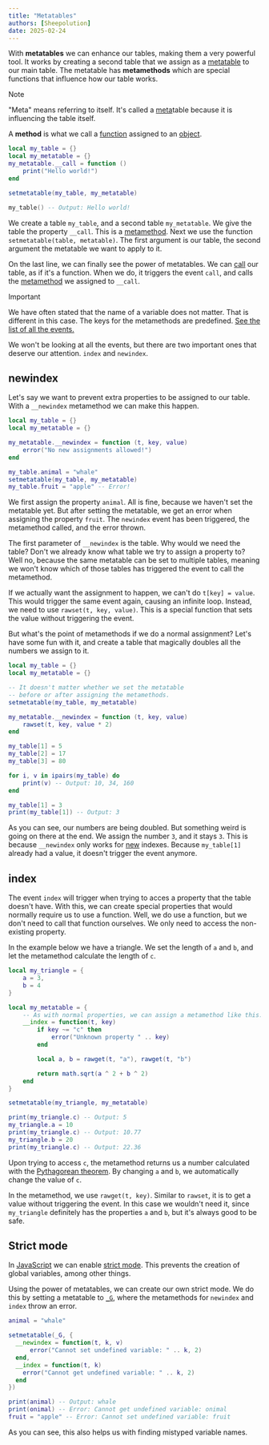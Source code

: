 ```yaml
---
title: "Metatables"
authors: [Sheepolution]
date: 2025-02-24
---
```


With **metatables** we can enhance our tables, making them a very powerful tool. It works by creating a second table that we assign as a <ins>metatable</ins> to our main table. The metatable has **metamethods** which are special functions that influence how our table works.

> [!NOTE]
> "Meta" means referring to itself. It's called a <ins>meta</ins>table because it is influencing the table itself.
>
> A **method** is what we call a <ins>function</ins> assigned to an <ins>object</ins>.

```lua
local my_table = {}
local my_metatable = {}
my_metatable.__call = function ()
    print("Hello world!")
end

setmetatable(my_table, my_metatable)

my_table() -- Output: Hello world!
```

We create a table `my_table`, and a second table `my_metatable`. We give the table the property `__call`. This is a <ins>metamethod</ins>. Next we use the function `setmetatable(table, metatable)`. The first argument is our table, the second argument the metatable we want to apply to it.

On the last line, we can finally see the power of metatables. We can <ins>call</ins> our table, as if it's a function. When we do, it triggers the event `call`, and calls the <ins>metamethod</ins> we assigned to `__call`.

> [!IMPORTANT]
> We have often stated that the name of a variable does not matter. That is different in this case. The keys for the metamethods are predefined. [See the list of all the events.](https://www.lua.org/manual/5.1/manual.html#2.8)

We won't be looking at all the events, but there are two important ones that deserve our attention. `index` and `newindex`.

## newindex

Let's say we want to prevent extra properties to be assigned to our table. With a `__newindex` metamethod we can make this happen.

```lua
local my_table = {}
local my_metatable = {}

my_metatable.__newindex = function (t, key, value)
    error("No new assignments allowed!")
end

my_table.animal = "whale"
setmetatable(my_table, my_metatable)
my_table.fruit = "apple" -- Error!
```

We first assign the property `animal`. All is fine, because we haven't set the metatable yet. But after setting the metatable, we get an error when assigning the property `fruit`. The `newindex` event has been triggered, the metamethod called, and the error thrown.

The first parameter of `__newindex` is the table. Why would we need the table? Don't we already know what table we try to assign a property to? Well no, because the same metatable can be set to multiple tables, meaning we won't know which of those tables has triggered the event to call the metamethod.

If we actually want the assignment to happen, we can't do `t[key] = value`. This would trigger the same event again, causing an infinite loop. Instead, we need to use `rawset(t, key, value)`. This is a special function that sets the value without triggering the event.

But what's the point of metamethods if we do a normal assignment? Let's have some fun with it, and create a table that magically doubles all the numbers we assign to it.

```lua
local my_table = {}
local my_metatable = {}

-- It doesn't matter whether we set the metatable
-- before or after assigning the metamethods.
setmetatable(my_table, my_metatable)

my_metatable.__newindex = function (t, key, value)
    rawset(t, key, value * 2)
end

my_table[1] = 5
my_table[2] = 17
my_table[3] = 80

for i, v in ipairs(my_table) do
    print(v) -- Output: 10, 34, 160
end

my_table[1] = 3
print(my_table[1]) -- Output: 3
```

As you can see, our numbers are being doubled. But something weird is going on there at the end. We assign the number `3`, and it stays `3`. This is because `__newindex` only works for <ins>new</ins> indexes. Because `my_table[1]` already had a value, it doesn't trigger the event anymore.

## index

The event `index` will trigger when trying to acces a property that the table doesn't have. With this, we can create special properties that would normally require us to use a function. Well, we do use a function, but we don't need to call that function ourselves. We only need to access the non-existing property.

In the example below we have a triangle. We set the length of `a` and `b`, and let the metamethod calculate the length of `c`.

```lua
local my_triangle = {
    a = 3,
    b = 4
}

local my_metatable = {
    -- As with normal properties, we can assign a metamethod like this.
    __index = function(t, key)
        if key ~= "c" then
            error("Unknown property " .. key)
        end

        local a, b = rawget(t, "a"), rawget(t, "b")

        return math.sqrt(a ^ 2 + b ^ 2)
    end
}

setmetatable(my_triangle, my_metatable)

print(my_triangle.c) -- Output: 5
my_triangle.a = 10
print(my_triangle.c) -- Output: 10.77
my_triangle.b = 20
print(my_triangle.c) -- Output: 22.36
```

Upon trying to access `c`, the metamethod returns us a number calculated with the [Pythagorean theorem](https://en.wikipedia.org/wiki/Pythagorean_theorem). By changing `a` and `b`, we automatically change the value of `c`.

In the metamethod, we use `rawget(t, key)`. Similar to `rawset`, it is to get a value without triggering the event. In this case we wouldn't need it, since `my_triangle` definitely has the properties `a` and `b`, but it's always good to be safe.

## Strict mode

In [JavaScript](https://developer.mozilla.org/en-US/docs/Web/JavaScript) we can enable [strict mode](https://developer.mozilla.org/en-US/docs/Web/JavaScript/Reference/Strict_mode). This prevents the creation of global variables, among other things.

Using the power of metatables, we can create our own strict mode. We do this by setting a metatable to [`_G`](scope#_g), where the metamethods for `newindex` and `index` throw an error.

```lua
animal = "whale"

setmetatable(_G, {
  __newindex = function(t, k, v)
      error("Cannot set undefined variable: " .. k, 2)
  end,
  __index = function(t, k)
    error("Cannot get undefined variable: " .. k, 2)
  end
})

print(animal) -- Output: whale
print(onimal) -- Error: Cannot get undefined variable: onimal
fruit = "apple" -- Error: Cannot set undefined variable: fruit
```

As you can see, this also helps us with finding mistyped variable names.